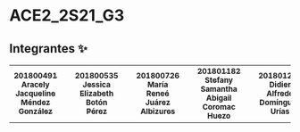 # ACE2_2S21_G3

## Integrantes ✨

<table>
    <tr>
        <td align="center">
            <a href="https://github.com/Jacqueline06">
                <img src="https://github.com/Jacqueline06.png?size=150" min-width="150px;" max-width="150px;" alt="" />
                <br />
                <sub><b>201800491</b></sub>
                <br />
                <sub><b>Aracely Jacqueline Méndez González</b></sub>
            </a>
            <br />
            <!--<a href="#translation-turbolego" title="Translation">🌍</a>-->
        </td>
        <td></td>
        <td align="center">
            <a href="https://github.com/jessicabp19">
                <img src="https://github.com/jessicabp19.png?size=150" min-width="150px;" max-width="150px;" alt="" />
                <br />
                <sub><b>201800535</b></sub>
                <br />
                <sub><b>Jessica Elizabeth Botón Pérez</b></sub>
            </a>
            <br />
        </td>
        <td></td>
        <td align="center">
            <a href="https://github.com/201800726">
                <img src="https://github.com/201800726.png?size=150" min-width="150px;" max-width="150px;" alt="" />
                <br />
                <sub><b>201800726</b></sub>
                <br />
                <sub><b>María Reneé Juárez Albizures</b></sub>
            </a>
            <br />
        </td>
        <td></td>
        <td align="center">
            <a href="https://github.com/stefanycoromac">
                <img src="https://github.com/stefanycoromac.png?size=150" min-width="150px;" max-width="150px;" alt="" />
                <br />
                <sub><b>201801182</b></sub>
                <br />
                <sub><b>Stefany Samantha Abigail Coromac Huezo</b></sub>
            </a>
            <br />
        </td>
        <td></td>
        <td align="center">
            <a href="https://github.com/dadu0699">
                <img src="https://github.com/dadu0699.png?size=150" min-width="150px;" max-width="150px;" alt="" />
                <br />
                <sub><b>201801266</b></sub>
                <br />
                <sub><b>Didier Alfredo Domínguez Urías</b></sub>
            </a>
            <br />
        </td>
    </tr>
</table>